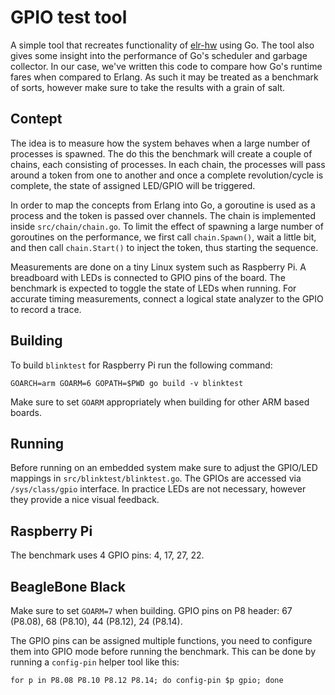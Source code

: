 # GPIO test tool

A simple tool that recreates functionality of
[elr-hw](https://github.com/open-rnd/erl-hw) using Go. The tool also
gives some insight into the performance of Go's scheduler and garbage
collector. In our case, we've written this code to compare how Go's
runtime fares when compared to Erlang. As such it may be treated as a
benchmark of sorts, however make sure to take the results with a grain
of salt.

## Contept

The idea is to measure how the system behaves when a large number of
processes is spawned. The do this the benchmark will create a couple
of chains, each consisting of processes. In each chain, the processes
will pass around a token from one to another and once a complete
revolution/cycle is complete, the state of assigned LED/GPIO will be
triggered.

In order to map the concepts from Erlang into Go, a goroutine is used
as a process and the token is passed over channels. The chain is
implemented inside `src/chain/chain.go`. To limit the effect of
spawning a large number of goroutines on the performance, we first
call `chain.Spawn()`, wait a little bit, and then call `chain.Start()`
to inject the token, thus starting the sequence.

Measurements are done on a tiny Linux system such as Raspberry Pi. A
breadboard with LEDs is connected to GPIO pins of the board. The
benchmark is expected to toggle the state of LEDs when running. For
accurate timing measurements, connect a logical state analyzer to the
GPIO to record a trace.

## Building

To build `blinktest` for Raspberry Pi run the following command:

```
GOARCH=arm GOARM=6 GOPATH=$PWD go build -v blinktest
```

Make sure to set `GOARM` appropriately when building for other ARM
based boards.

## Running

Before running on an embedded system make sure to adjust the GPIO/LED
mappings in `src/blinktest/blinktest.go`. The GPIOs are accessed via
`/sys/class/gpio` interface. In practice LEDs are not necessary,
however they provide a nice visual feedback.

## Raspberry Pi

The benchmark uses 4 GPIO pins: 4, 17, 27, 22.

## BeagleBone Black

Make sure to set `GOARM=7` when building. GPIO pins on P8 header: 67
(P8.08), 68 (P8.10), 44 (P8.12), 24 (P8.14).

The GPIO pins can be assigned multiple functions, you need to
configure them into GPIO mode before running the benchmark. This can
be done by running a `config-pin` helper tool like this:

```
for p in P8.08 P8.10 P8.12 P8.14; do config-pin $p gpio; done
```
